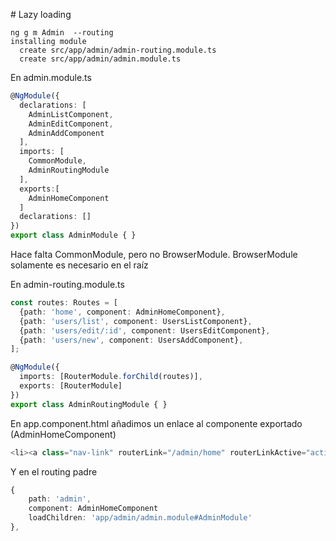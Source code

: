 # Lazy loading

```
ng g m Admin  --routing
installing module
  create src/app/admin/admin-routing.module.ts
  create src/app/admin/admin.module.ts
```



En admin.module.ts

```typescript
@NgModule({
  declarations: [
    AdminListComponent,
    AdminEditComponent,
    AdminAddComponent
  ],
  imports: [
    CommonModule,
    AdminRoutingModule
  ],
  exports:[
    AdminHomeComponent
  ]
  declarations: []
})
export class AdminModule { }
```
Hace falta CommonModule, pero no BrowserModule. BrowserModule solamente es necesario en el raíz

En admin-routing.module.ts

```typescript
const routes: Routes = [
  {path: 'home', component: AdminHomeComponent},
  {path: 'users/list', component: UsersListComponent},
  {path: 'users/edit/:id', component: UsersEditComponent},
  {path: 'users/new', component: UsersAddComponent},
];

@NgModule({
  imports: [RouterModule.forChild(routes)],
  exports: [RouterModule]
})
export class AdminRoutingModule { }
```

En app.component.html añadimos un enlace al componente exportado (AdminHomeComponent)

```typescript
<li><a class="nav-link" routerLink="/admin/home" routerLinkActive="active">Admin Home</a></li>
```

Y en el routing padre

```typescript
{
    path: 'admin',
    component: AdminHomeComponent
    loadChildren: 'app/admin/admin.module#AdminModule'
},
```
